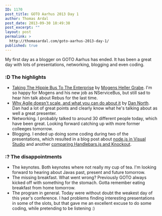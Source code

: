 ```yaml
---
ID: 1170
post_title: GOTO Aarhus 2013 Day 1
author: Thomas Ardal
post_date: 2013-09-30 18:49:38
post_excerpt: ""
layout: post
permalink: >
  http://thomasardal.com/goto-aarhus-2013-day-1/
published: true
---
```

My first day as a blogger on GOTO Aarhus has ended. It has been a great day with lots of presentations, networking, blogging and even coding.

<h3>:D The highlights</h3>
<ul>
	<li><a href="http://gotocon.com/aarhus-2013/presentation/Taking%20The%20Hippie%20Bus%20To%20The%20Enterprise">Taking The Hippie Bus To The Enterprise</a> by <a href="https://twitter.com/mookid8000">Mogens Heller Grabe</a>. I'm so happy for Mogens and his new job as NServiceBus, but still sad to hear him talk about Rebus for the last time.</li>
	<li><a href="http://gotocon.com/aarhus-2013/presentation/Why%20Agile%20doesn't%20scale,%20and%20what%20you%20can%20do%20about%20it">Why Agile doesn't scale, and what you can do about it</a> by <a href="https://twitter.com/tastapod" target="_blank">Dan North</a>. Dan had a lot of great points and clearly know what he's talking about as well a great presenter.</li>
	<li>Networking. I probably talked to around 30 different people today, which have been great. Looking forward catching up with more former colleeges tomorrow.</li>
	<li>Blogging. I ended up doing some coding during two of the presentations, which resulted in a blog post about <a href="http://thomasardal.com/developing-node-js-applications-in-visual-studio/" target="_blank">node.js in Visual Studio</a> and another <a href="http://thomasardal.com/handlebars-js-versus-knockout/" target="_blank">comparing Handlebars.js and Knockout</a>.</li>
</ul>
<h3>:? The disappointments</h3>
<ul>
	<li>The keynotes. Both keynotes where not really my cup of tea. I'm looking forward to hearing about Javas past, present and future tomorrow.</li>
	<li>The missing breakfast. What went wrong? Previously GOTO always kicked off with something for the stomach. Gotta remember eating breakfast from home tomorrow.</li>
	<li>The program in general. Today were without doubt the weakest day of this year's conference. I had problems finding interesting presentations in some of the slots, but that gave me an excellent excuse to do some coding, while pretending to be listening :)</li>
</ul>